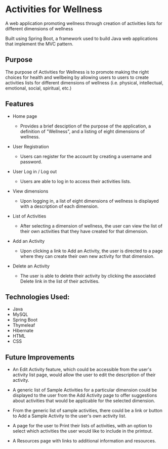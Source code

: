 # Activities for Wellness

A web application promoting wellness through creation of activities lists for different dimensions of wellness

Built using Spring Boot, a framework used to build Java web applications that implement the MVC pattern.

## Purpose

The purpose of Activities for Wellness is to promote making the right choices for health and wellbeing by allowing users to users to create activities lists for different dimensions of wellness (i.e. physical, intellectual, emotional, social, spiritual, etc.)

## Features

- Home page
  - Provides a brief desciption of the purpose of the application, a definition of "Wellness", and a listing of eight dimensions of wellness.

- User Registration
  - Users can register for the account by creating a username and password.

- User Log in / Log out
  - Users are able to log in to access their activities lists.  

- View dimensions
  - Upon logging in, a list of eight dimensions of wellness is displayed with a description of each dimension.

- List of Activities
  - After selecting a dimension of wellness, the user can view the list of their own activities that they have created for that dimension.  

- Add an Activity
  - Upon clicking a link to Add an Activity, the user is directed to a page where they can create their own new activity for that dimension. 

- Delete an Activity
  - The user is able to delete their activity by clicking the associated Delete link in the list of their activities.

## Technologies Used:

- Java
- MySQL
- Spring Boot
- Thymeleaf
- Hibernate
- HTML
- CSS

## Future Improvements

- An Edit Activity feature, which could be accessible from the user's activity list page, would allow the user to edit the description of their activity.

- A generic list of Sample Activities for a particular dimension could be displayed to the user from the Add Activity page to offer suggestions about activities that would be applicable for the selected dimension.

- From the generic list of sample activities, there could be a link or button to Add a Sample Activity to the user's own activity list.

- A page for the user to Print their lists of activities, with an option to select which activities the user would like to include in the printout.

- A Resources page with links to additional information and resources.
